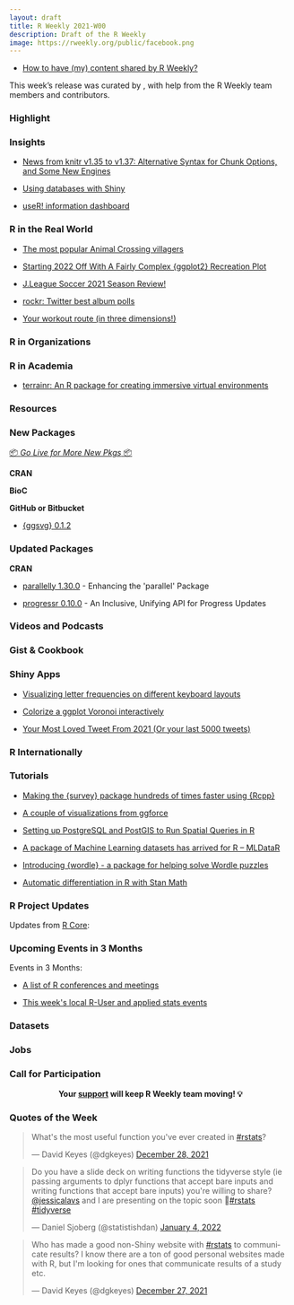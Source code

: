 ```yaml
---
layout: draft
title: R Weekly 2021-W00
description: Draft of the R Weekly
image: https://rweekly.org/public/facebook.png
---
```



+ [How to have (my) content shared by R Weekly?](https://github.com/rweekly/rweekly.org#how-to-have-my-content-shared-by-r-weekly)

This week’s release was curated by [](), with help from the R Weekly team members and contributors.



###  Highlight



### Insights

+ [News from knitr v1.35 to v1.37: Alternative Syntax for Chunk Options, and Some New Engines](https://yihui.org/en/2022/01/knitr-news/)

+ [Using databases with Shiny](https://www.emilyriederer.com/post/shiny-db/)

+ [useR! information dashboard](https://www.cynkra.com/blog/2022-01-05-gsod-user-infoboard/)

### R in the Real World

+ [The most popular Animal Crossing villagers](https://www.rostrum.blog/2022/01/07/acnh-swipe-results/)

+ [Starting 2022 Off With A Fairly Complex {ggplot2} Recreation Plot](https://rud.is/b/2022/01/04/starting-2022-off-with-a-fairly-complex-ggplot2-recreation-plot/)

+ [J.League Soccer 2021 Season Review!](https://ryo-n7.github.io/2021-12-20-jleague-2021-endseason-review/)

+ [rockr: Twitter best album polls](https://github.com/MarkLaVenia/rockr)

+ [Your workout route (in three dimensions!)](https://www.rostrum.blog/2021/12/30/gpx3d/)

###  R in Organizations



###  R in Academia

+ [terrainr: An R package for creating immersive virtual environments](https://joss.theoj.org/papers/10.21105/joss.04060)

###  Resources



###  New Packages

<p class="added-hostname"><a href="https://rweekly.org/live" target="_blank" class="externalLink">📦 <i>Go Live for More New Pkgs</i> 📦</a></p>

**CRAN**



**BioC**



**GitHub or Bitbucket**

+ [{ggsvg} 0.1.2](https://github.com/coolbutuseless/ggsvg)

### Updated Packages

**CRAN**

+ [parallelly 1.30.0](https://parallelly.futureverse.org/) - Enhancing the 'parallel' Package

+ [progressr 0.10.0](https://progressr.futureverse.org/) - An Inclusive, Unifying API for Progress Updates



###  Videos and Podcasts



### Gist & Cookbook



### Shiny Apps

+ [Visualizing letter frequencies on different keyboard layouts](https://rappa.shinyapps.io/Keyboard-App/)
+ [Colorize a ggplot Voronoi interactively](https://rappa.shinyapps.io/interactive-ggplot/)

+ [Your Most Loved Tweet From 2021 (Or your last 5000 tweets)](https://nate884.shinyapps.io/Twitter2021/)

### R Internationally



###  Tutorials

+ [Making the {survey} package hundreds of times faster using {Rcpp}](https://www.practicalsignificance.com/posts/making-the-survey-package-run-100x-faster/)

+ [A couple of visualizations from ggforce](https://albert-rapp.de/post/2021-12-31-ggforce-examples/)

+ [Setting up PostgreSQL and PostGIS to Run Spatial Queries in R](https://oliverstringham.com/blog/data-science-tutorials/setting-up-postgres-postgis-to-run-spatial-queries-in-r-tutorial/)

+ [A package of Machine Learning datasets has arrived for R – MLDataR](https://hutsons-hacks.info/a-package-of-machine-learning-datasets-has-arrived-for-r-mldatar)

+ [Introducing {wordle} - a package for helping solve Wordle puzzles](https://coolbutuseless.github.io/2021/12/31/introducing-wordle-a-package-for-helping-solve-wordle-puzzles/)

+ [Automatic differentiation in R with Stan Math](https://www.jchau.org/2022/01/24/automatic-differentiation-in-r-with-stan-math/)

<!--<div class="post-more-begin></div><div class="post-more-end"></div>-->

###  R Project Updates

Updates from [R Core](http://developer.r-project.org/blosxom.cgi/R-devel/NEWS):


###  Upcoming Events in 3 Months

Events in 3 Months:


+ [A list of R conferences and meetings](https://jumpingrivers.github.io/meetingsR/events.html)

+ [This week's local R-User and applied stats events](https://community.rstudio.com/c/irl)


### Datasets

### Jobs




###  Call for Participation


<p class="hide-support added-hostname support-rweekly" style="text-align: center;font-weight: bold;">Your <a class="non-visited externalLink" href="https://www.patreon.com/rweekly" onclick="pas(this)">support</a> will keep R Weekly team moving! 💡</p>

###  Quotes of the Week

<blockquote class="twitter-tweet"><p lang="en" dir="ltr">What&#39;s the most useful function you&#39;ve ever created in <a href="https://twitter.com/hashtag/rstats?src=hash&amp;ref_src=twsrc%5Etfw">#rstats</a>?</p>&mdash; David Keyes (@dgkeyes) <a href="https://twitter.com/dgkeyes/status/1475891826628259842?ref_src=twsrc%5Etfw">December 28, 2021</a></blockquote> <script async src="https://platform.twitter.com/widgets.js" charset="utf-8"></script> 

<blockquote class="twitter-tweet"><p lang="en" dir="ltr">Do you have a slide deck on writing functions the tidyverse style (ie passing arguments to dplyr functions that accept bare inputs and writing functions that accept bare inputs) you&#39;re willing to share? <a href="https://twitter.com/jessicalavs?ref_src=twsrc%5Etfw">@jessicalavs</a> and I are presenting on the topic soon 🕺<a href="https://twitter.com/hashtag/rstats?src=hash&amp;ref_src=twsrc%5Etfw">#rstats</a> <a href="https://twitter.com/hashtag/tidyverse?src=hash&amp;ref_src=twsrc%5Etfw">#tidyverse</a></p>&mdash; Daniel Sjoberg (@statistishdan) <a href="https://twitter.com/statistishdan/status/1478176866422906881?ref_src=twsrc%5Etfw">January 4, 2022</a></blockquote> <script async src="https://platform.twitter.com/widgets.js" charset="utf-8"></script> 

<blockquote class="twitter-tweet"><p lang="en" dir="ltr">Who has made a good non-Shiny website with <a href="https://twitter.com/hashtag/rstats?src=hash&amp;ref_src=twsrc%5Etfw">#rstats</a> to communicate results? I know there are a ton of good personal websites made with R, but I&#39;m looking for ones that communicate results of a study etc.</p>&mdash; David Keyes (@dgkeyes) <a href="https://twitter.com/dgkeyes/status/1475558591079747588?ref_src=twsrc%5Etfw">December 27, 2021</a></blockquote> <script async src="https://platform.twitter.com/widgets.js" charset="utf-8"></script> 



